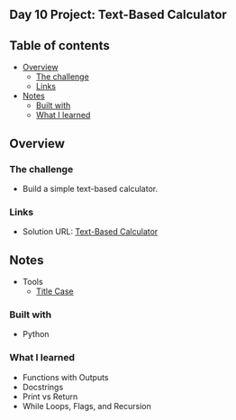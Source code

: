 ## Day 10 Project: Text-Based Calculator

## Table of contents

- [Overview](#overview)
  - [The challenge](#the-challenge)
  - [Links](#links)
- [Notes](#notes)
  - [Built with](#built-with)
  - [What I learned](#what-i-learned)

## Overview

### The challenge

- Build a simple text-based calculator. 

### Links

- Solution URL: [Text-Based Calculator](https://replit.com/@appbrewery/calculator-final)

## Notes

- Tools
  - [Title Case](https://stackoverflow.com/questions/8347048/how-to-convert-string-to-title-case-in-python)

### Built with

- Python

### What I learned
- Functions with Outputs
- Docstrings
- Print vs Return
- While Loops, Flags, and Recursion